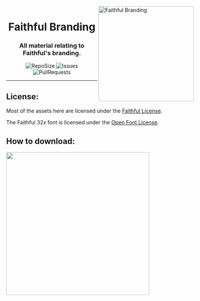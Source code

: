 <img src="https://github.com/Faithful-Resource-Pack/Branding/blob/main/logos/transparent/512/plain_logo.png?raw=true" alt="Faithful Branding" align="right" height="256px">
<div align="center">
  <h1>Faithful Branding</h1>
  <h3>All material relating to Faithful's branding.</h3>

![RepoSize](https://img.shields.io/github/repo-size/Faithful-Resource-Pack/Branding)
![Issues](https://img.shields.io/github/issues/Faithful-Resource-Pack/Branding)
![PullRequests](https://img.shields.io/github/issues-pr/Faithful-Resource-Pack/Branding)
</div>

---

## License:
Most of the assets here are licensed under the [Faithful License](https://faithfulpack.net/license).

The Faithful 32x font is licensed under the [Open Font License](https://scripts.sil.org/cms/scripts/page.php?item_id=OFL_web).

## How to download:
<img src="https://user-images.githubusercontent.com/75297863/163903656-b32b9686-c147-469b-bb3f-808ab6d6bc36.png" align="center" height="384px">
